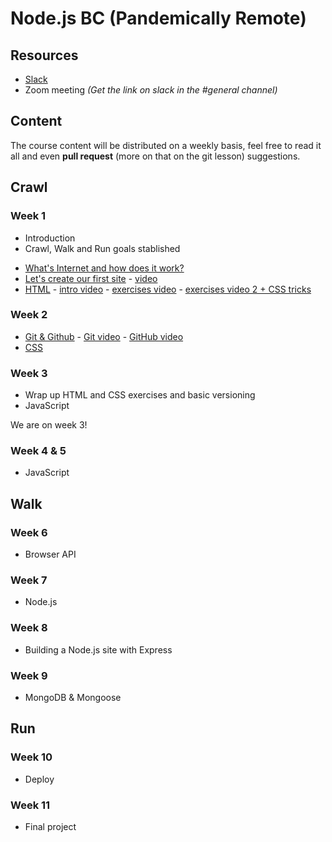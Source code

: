 # Node.js BC (Pandemically Remote)

## Resources

- [Slack](http://nodebcjan6.slack.com)
- Zoom meeting _(Get the link on slack in the #general channel)_

## Content

The course content will be distributed on a weekly basis, feel free to read it all and even **pull request** (more on that on the git lesson) suggestions.

## Crawl

### Week 1

- Introduction
- Crawl, Walk and Run goals stablished

* [What's Internet and how does it work?](internet.md)
* [Let's create our first site](first-site.md) - [video](https://drive.google.com/file/d/1jb7MOdqZm2zEBuWCuBKjoohp-bzU-hl1/view?usp=sharing)
* [HTML](html.md) - [intro video](https://drive.google.com/file/d/1oACrXII2rQ375gYLdu21mMbwuHzrjhLB/view?usp=sharing) - [exercises video](https://drive.google.com/file/d/1U1KGrt6pg2zxQHHBUltJ-gMBu5ORrXPy/view?usp=sharing) - [exercises video 2 + CSS tricks](https://drive.google.com/file/d/1sp-hObvLu0oUHpeZD0abqc8KUR0p-BmY/view?usp=sharing)

### Week 2

- [Git & Github](git.md) - [Git video](https://drive.google.com/file/d/1uSP3sYvVXm-0c8PC7JhmcgrUf8ensTfL/view?usp=sharing) - [GitHub video](https://drive.google.com/file/d/11KCINeC-MSbSdHsRUjCw7R25Nvcrj_xN/view?usp=sharing)
- [CSS](css.md)

### Week 3

- Wrap up HTML and CSS exercises and basic versioning
- JavaScript

We are on week 3!

### Week 4 & 5

- JavaScript

## Walk

### Week 6

- Browser API

### Week 7

- Node.js

### Week 8

- Building a Node.js site with Express

### Week 9

- MongoDB & Mongoose

## Run

### Week 10

- Deploy

### Week 11

- Final project
